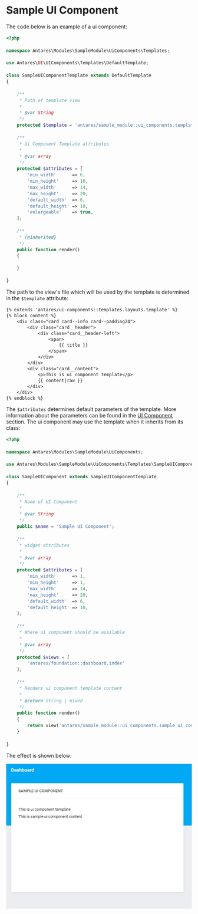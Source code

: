 # Sample UI Component  

The code below is an example of a ui component:

```php
<?php

namespace Antares\Modules\SampleModule\UiComponents\Templates;

use Antares\UI\UIComponents\Templates\DefaultTemplate;

class SampleUIComponentTemplate extends DefaultTemplate
{

    /**
     * Path of template view
     *
     * @var String
     */
    protected $template = 'antares/sample_module::ui_components.templates.sample_template';

    /**
     * Ui Component Template attributes
     *
     * @var array
     */
    protected $attributes = [
        'min_width'      => 6,
        'min_height'     => 10,
        'max_width'      => 14,
        'max_height'     => 20,
        'default_width'  => 6,
        'default_height' => 10,
        'enlargeable'    => true,
    ];

    /**
     * {@inherited}
     */
    public function render()
    {
        
    }

}
```

The path to the view's file which will be used by the template is determined in the `$template` attribute:

```twig
{% extends 'antares/ui-components::templates.layouts.template' %}
{% block content %}
    <div class="card card--info card--padding24">
        <div class="card__header">
            <div class="card__header-left">
                <span>
                    {{ title }}
                </span>
            </div>                       
        </div>
        <div class="card__content">
            <p>This is ui component template</p>
            {{ content|raw }}
        </div>
    </div>
{% endblock %}
```
The `$attributes` determines default parameters of the template. 
More information about the parameters can be found in the [UI Component](../services/ui_component.md) section. 
The ui component may use the template when it inherits from its class:
```php
<?php

namespace Antares\Modules\SampleModule\UiComponents;

use Antares\Modules\SampleModule\UiComponents\Templates\SampleUIComponentTemplate;

class SampleUIComponent extends SampleUIComponentTemplate
{

    /**
     * Name of UI Component
     * 
     * @var String 
     */
    public $name = 'Sample UI Component';

    /**
     * widget attributes
     *
     * @var array
     */
    protected $attributes = [
        'min_width'      => 1,
        'min_height'     => 1,
        'max_width'      => 14,
        'max_height'     => 20,
        'default_width'  => 6,
        'default_height' => 10,
    ];

    /**
     * Where ui component should be available
     *
     * @var array
     */
    protected $views = [
        'antares/foundation::dashboard.index'
    ];

    /**
     * Renders ui component template content
     * 
     * @return String | mixed
     */
    public function render()
    {
        return view('antares/sample_module::ui_components.sample_ui_component')->render();
    }

}
```

The effect is shown below:

![AT_SWT01.PNG](../img/docs/tutorials/sample_ui_component/ui_component_preview.PNG)
